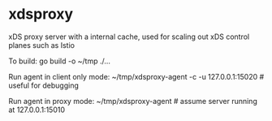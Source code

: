 # xdsproxy
xDS proxy server with a internal cache, used for scaling out xDS control planes such as Istio

To build:
go build -o ~/tmp ./...

Run agent in client only mode:
~/tmp/xdsproxy-agent -c -u 127.0.0.1:15020 # useful for debugging

Run agent in proxy mode:
~/tmp/xdsproxy-agent # assume server running at 127.0.0.1:15010
